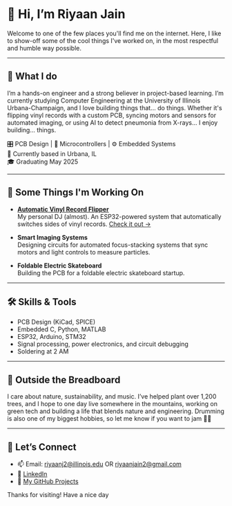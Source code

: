 # 👋 Hi, I’m Riyaan Jain

Welcome to one of the few places you'll find me on the internet. Here, I like to show-off some of the cool things I've worked on, in the most respectful and humble way possible.

---

## 🧠 What I do

I’m a hands-on engineer and a strong believer in project-based learning. I’m currently studying Computer Engineering at the University of Illinois Urbana-Champaign, and I love building things that... do things. Whether it's flipping vinyl records with a custom PCB, syncing motors and sensors for automated imaging, or using AI to detect pneumonia from X-rays... I enjoy building... things.

🎛 PCB Design  |  🔌 Microcontrollers  |  ⚙️ Embedded Systems  
📍 Currently based in Urbana, IL  
🎓 Graduating May 2025

---

## 💼 Some Things I'm Working On

- **[Automatic Vinyl Record Flipper](https://github.com/riyaanjain/VinylRecordFlipper)**  
  My personal DJ (almost). An ESP32-powered system that automatically switches sides of vinyl records.
  [Check it out →](https://github.com/riyaanjain/VinylRecordFlipper)

- **Smart Imaging Systems**  
  Designing circuits for automated focus-stacking systems that sync motors and light controls to measure particles.

- **Foldable Electric Skateboard**  
  Building the PCB for a foldable electric skateboard startup.

---

## 🛠 Skills & Tools

- PCB Design (KiCad, SPICE)  
- Embedded C, Python, MATLAB  
- ESP32, Arduino, STM32  
- Signal processing, power electronics, and circuit debugging  
- Soldering at 2 AM

---

## 🌱 Outside the Breadboard

I care about nature, sustainability, and music. I’ve helped plant over 1,200 trees, and I hope to one day live somewhere in the mountains, working on green tech and building a life that blends nature and engineering. Drumming is also one of my biggest hobbies, so let me know if you want to jam 🥁🎸

---

## 🔗 Let’s Connect

- 📫 Email: riyaanj2@illinois.edu OR riyaanjain2@gmail.com
- 🔗 [LinkedIn](https://www.linkedin.com/in/riyaanjain)  
- 💾 [My GitHub Projects](https://github.com/riyaanjain)

Thanks for visiting! Have a nice day
